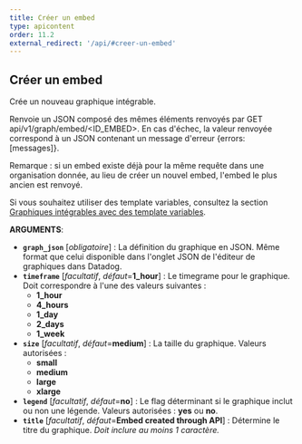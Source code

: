 ```yaml
---
title: Créer un embed
type: apicontent
order: 11.2
external_redirect: '/api/#creer-un-embed'
---
```

## Créer un embed

Crée un nouveau graphique intégrable.

Renvoie un JSON composé des mêmes éléments renvoyés par GET api/v1/graph/embed/<ID_EMBED>. En cas d'échec, la valeur renvoyée correspond à un JSON contenant un message d'erreur {errors: [messages]}.

Remarque : si un embed existe déjà pour la même requête dans une organisation donnée, au lieu de créer un nouvel embed, l'embed le plus ancien est renvoyé.

Si vous souhaitez utiliser des template variables, consultez la section [Graphiques intégrables avec des template variables][1].

**ARGUMENTS**:

* **`graph_json`** [*obligatoire*] :
    La définition du graphique en JSON. Même format que celui disponible dans l'onglet JSON de l'éditeur de graphiques dans Datadog.
* **`timeframe`** [*facultatif*, *défaut*=**1_hour**] :
    Le timegrame pour le graphique. Doit correspondre à l'une des valeurs suivantes :
    * **1_hour**
    * **4_hours**
    * **1_day**
    * **2_days**
    * **1_week**
* **`size`** [*facultatif*, *défaut*=**medium**] :
    La taille du graphique. Valeurs autorisées :
    * **small**
    * **medium**
    * **large**
    * **xlarge**
* **`legend`** [*facultatif*, *défaut*=**no**] :
    Le flag déterminant si le graphique inclut ou non une légende. Valeurs autorisées : **yes** ou **no**.
* **`title`** [*facultatif*, *défaut*=**Embed created through API**] :
    Détermine le titre du graphique.
    *Doit inclure au moins 1 caractère.*

[1]: /fr/graphing/faq/embeddable-graphs-with-template-variables
